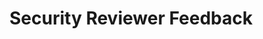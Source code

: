 # Security Reviewer Feedback
<!-- Entries below should be added reverse chronologically (newest first) -->